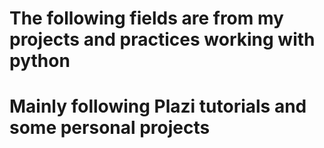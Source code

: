 # The following fields are from my projects and practices working with python
# Mainly following Plazi tutorials and some personal projects
